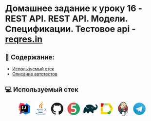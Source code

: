 # Домашнее задание к уроку 16 - REST API. REST API. Модели. Спецификации. Тестовое api -  [reqres.in](https://reqres.in/)
## :scroll: Содержание:

- [Используемый стек](#computer-используемый-стек)
- [Описание автотестов](#pushpin-описание-тестов)

##  :computer: Используемый стек
<p align="center">
<a href="https://www.jetbrains.com/idea/"><img src="logo/Intelij_IDEA.svg" width="50" height="50"  alt="IDEA"/></a>
<a href="https://www.java.com/"><img src="logo/Java.svg" width="50" height="50"  alt="JAVA"/></a>
<a href="https://github.com/"><img src="logo/GitHub.svg" width="50" height="50"  alt="GITHUB"/></a>
<a href="https://junit.org/junit5/"><img src="logo/JUnit5.svg" width="50" height="50"  alt="JUnit5"/></a>
<a href="https://gradle.org/"><img src="logo/Gradle.svg" width="50" height="50"  alt="Gradle"/></a>
<a href="https://https://allurereport.org/"><img src="logo/Allure_Report.svg" width="50" height="50"  alt="Allure Report"/></a>
<a href="https://https://www.jenkins.io/"><img src="logo/Jenkins.svg" width="50" height="50"  alt="Jenkins"/></a>
<a href="https://https://https://web.telegram.org/"><img src="logo/Telegram.svg" width="50" height="50"  alt="Telegram"/></a>
</p>
